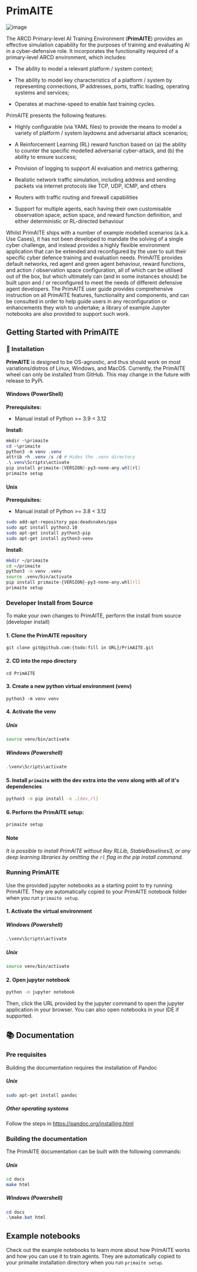 # PrimAITE

![image](./PrimAITE_logo_transparent.png)

The ARCD Primary-level AI Training Environment (**PrimAITE**) provides an effective simulation capability for the purposes of training and evaluating AI in a cyber-defensive role. It incorporates the functionality required of a primary-level ARCD environment, which includes:

- The ability to model a relevant platform / system context;

- The ability to model key characteristics of a platform / system by representing connections, IP addresses, ports, traffic loading, operating systems and services;

- Operates at machine-speed to enable fast training cycles.

PrimAITE presents the following features:

- Highly configurable (via YAML files) to provide the means to model a variety of platform / system laydowns and adversarial attack scenarios;

- A Reinforcement Learning (RL) reward function based on (a) the ability to counter the specific modelled adversarial cyber-attack, and (b) the ability to ensure success;

- Provision of logging to support AI evaluation and metrics gathering;

- Realistic network traffic simulation, including address and sending packets via internet protocols like TCP, UDP, ICMP, and others

- Routers with traffic routing and firewall capabilities

- Support for multiple agents, each having their own customisable observation space, action space, and reward function definition, and either deterministic or RL-directed behaviour

Whilst PrimAITE ships with a number of example modelled scenarios (a.k.a. Use Cases), it has not been developed to mandate the solving of a single cyber challenge, and instead provides a highly flexible environment application that can be extended and reconfigured by the user to suit their specific cyber defence training and evaluation needs. PrimAITE provides default networks, red agent and green agent behaviour, reward functions, and action / observation space configuration, all of which can be utilised out of the box, but which ultimately can (and in some instances should) be built upon and / or reconfigured to meet the needs of different defensive agent developers. The PrimAITE user guide provides comprehensive instruction on all PrimAITE features, functionality and components, and can be consulted in order to help guide users in any reconfiguration or enhancements they wish to undertake; a library of example Jupyter notebooks are also provided to support such work.

## Getting Started with PrimAITE

### 💫 Installation
**PrimAITE** is designed to be OS-agnostic, and thus should work on most variations/distros of Linux, Windows, and MacOS.
Currently, the PrimAITE wheel can only be installed from GitHub. This may change in the future with release to PyPi.

#### Windows (PowerShell)

**Prerequisites:**
* Manual install of Python >= 3.9 < 3.12

**Install:**

``` powershell
mkdir ~\primaite
cd ~\primaite
python3 -m venv .venv
attrib +h .venv /s /d # Hides the .venv directory
.\.venv\Scripts\activate
pip install primaite-{VERSION}-py3-none-any.whl[rl]
primaite setup
```


#### Unix

**Prerequisites:**
* Manual install of Python >= 3.8 < 3.12

``` bash
sudo add-apt-repository ppa:deadsnakes/ppa
sudo apt install python3.10
sudo apt-get install python3-pip
sudo apt-get install python3-venv
```
**Install:**

``` bash
mkdir ~/primaite
cd ~/primaite
python3 -m venv .venv
source .venv/bin/activate
pip install primaite-{VERSION}-py3-none-any.whl[rl]
primaite setup
```



### Developer Install from Source
To make your own changes to PrimAITE, perform the install from source (developer install)

#### 1. Clone the PrimAITE repository
``` unix
git clone git@github.com:{todo:fill in URL}/PrimAITE.git
```

#### 2. CD into the repo directory
``` unix
cd PrimAITE
```
#### 3. Create a new python virtual environment (venv)

```unix
python3 -m venv venv
```

#### 4. Activate the venv

##### Unix
```bash
source venv/bin/activate
```

##### Windows (Powershell)
```powershell
.\venv\Scripts\activate
```

#### 5. Install `primaite` with the dev extra into the venv along with all of it's dependencies

```bash
python3 -m pip install -e .[dev,rl]
```

#### 6. Perform the PrimAITE setup:

```bash
primaite setup
```

#### Note
*It is possible to install PrimAITE without Ray RLLib, StableBaselines3, or any deep learning libraries by omitting the `rl` flag in the pip install command.*

### Running PrimAITE

Use the provided jupyter notebooks as a starting point to try running PrimAITE. They are automatically copied to your PrimAITE notebook folder when you run `primaite setup`.

#### 1. Activate the virtual environment

##### Windows (Powershell)
```powershell
.\venv\Scripts\activate
```

##### Unix
```bash
source venv/bin/activate
```

#### 2. Open jupyter notebook

```bash
python -m jupyter notebook
```
Then, click the URL provided by the jupyter command to open the jupyter application in your browser. You can also open notebooks in your IDE if supported.

## 📚 Documentation

### Pre requisites

Building the documentation requires the installation of Pandoc

##### Unix
```bash
sudo apt-get install pandoc
```

##### Other operating systems
Follow the steps in https://pandoc.org/installing.html

### Building the documentation

The PrimAITE documentation can be built with the following commands:

##### Unix
```bash
cd docs
make html
```

##### Windows (Powershell)
```powershell
cd docs
.\make.bat html
```


## Example notebooks
Check out the example notebooks to learn more about how PrimAITE works and how you can use it to train agents. They are automatically copied to your primaite installation directory when you run `primaite setup`.
